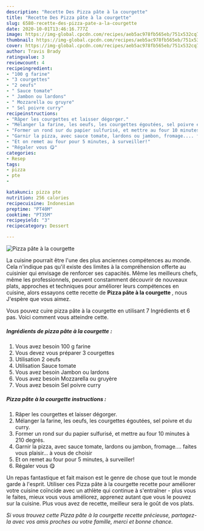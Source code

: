 ```yaml
---
description: "Recette Des Pizza pâte à la courgette"
title: "Recette Des Pizza pâte à la courgette"
slug: 6580-recette-des-pizza-pate-a-la-courgette
date: 2020-10-01T13:46:16.777Z
image: https://img-global.cpcdn.com/recipes/aeb5ac978fb565eb/751x532cq70/pizza-pate-a-la-courgette-photo-principale-de-la-recette.jpg
thumbnail: https://img-global.cpcdn.com/recipes/aeb5ac978fb565eb/751x532cq70/pizza-pate-a-la-courgette-photo-principale-de-la-recette.jpg
cover: https://img-global.cpcdn.com/recipes/aeb5ac978fb565eb/751x532cq70/pizza-pate-a-la-courgette-photo-principale-de-la-recette.jpg
author: Travis Brady
ratingvalue: 3
reviewcount: 4
recipeingredient:
- "100 g farine"
- "3 courgettes"
- "2 oeufs"
- " Sauce tomate"
- " Jambon ou lardons"
- " Mozzarella ou gruyre"
- " Sel poivre curry"
recipeinstructions:
- "Râper les courgettes et laisser dégorger."
- "Mélanger la farine, les oeufs, les courgettes égoutées, sel poivre et du curry."
- "Former un rond sur du papier sulfurisé, et mettre au four 10 minutes à 210 degrés."
- "Garnir la pizza, avec sauce tomate, lardons ou jambon, fromage.... faites vous plaisir... à vous de choisir"
- "Et on remet au four pour 5 minutes, à surveiller!"
- "Régaler vous 😋"
categories:
- Resep
tags:
- pizza
- pte
- 

katakunci: pizza pte  
nutrition: 256 calories
recipecuisine: Indonesian
preptime: "PT40M"
cooktime: "PT35M"
recipeyield: "3"
recipecategory: Dessert

---
```



![Pizza pâte à la courgette](https://img-global.cpcdn.com/recipes/aeb5ac978fb565eb/751x532cq70/pizza-pate-a-la-courgette-photo-principale-de-la-recette.jpg)

La cuisine pourrait être l'une des plus anciennes compétences au monde. Cela n'indique pas qu'il existe des limites à la compréhension offerte au cuisinier qui envisage de renforcer ses capacités. Même les meilleurs chefs, même les professionnels, peuvent constamment découvrir de nouveaux plats, approches et techniques pour améliorer leurs compétences en cuisine, alors essayons cette recette de <strong> Pizza pâte à la courgette </strong>, nous J'espère que vous aimez.

<!--inarticleads1-->

Vous pouvez cuire pizza pâte à la courgette en utilisant 7 Ingrédients et 6 pas. Voici comment vous atteindre cette.

##### Ingrédients de pizza pâte à la courgette :

1. Vous avez besoin 100 g farine
1. Vous devez vous préparer 3 courgettes
1. Utilisation 2 oeufs
1. Utilisation  Sauce tomate
1. Vous avez besoin  Jambon ou lardons
1. Vous avez besoin  Mozzarella ou gruyère
1. Vous avez besoin  Sel poivre curry




<!--inarticleads2-->

##### Pizza pâte à la courgette instructions :

1. Râper les courgettes et laisser dégorger.
1. Mélanger la farine, les oeufs, les courgettes égoutées, sel poivre et du curry.
1. Former un rond sur du papier sulfurisé, et mettre au four 10 minutes à 210 degrés.
1. Garnir la pizza, avec sauce tomate, lardons ou jambon, fromage.... faites vous plaisir... à vous de choisir
1. Et on remet au four pour 5 minutes, à surveiller!
1. Régaler vous 😋




<!--inarticleads1-->

<p>
Un repas fantastique et fait maison est le genre de chose que tout le monde garde à l'esprit. Utiliser ces Pizza pâte à la courgette recette pour améliorer votre cuisine coïncide avec un athlète qui continue à s'entraîner - plus vous le faites, mieux vous vous améliorez, apprenez autant que vous le pouvez sur la cuisine. Plus vous avez de recette, meilleur sera le goût de vos plats.
</p>

<p>
<i>Si vous trouvez cette Pizza pâte à la courgette recette précieuse, partagez-la avec vos amis proches ou votre famille, merci et bonne chance.</i>
</p>

